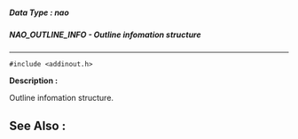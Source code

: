 ##### Data Type : nao
##### NAO_OUTLINE_INFO - Outline infomation structure
---
```
#include <addinout.h>
```
**Description :**

Outline infomation structure.

**See Also :**
---
